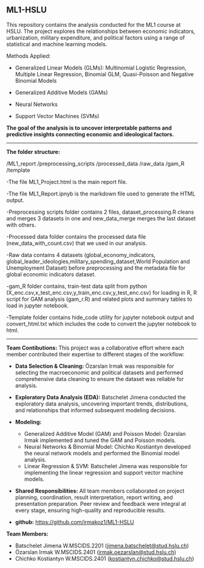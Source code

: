 ML1-HSLU
-----------------------------------------------------------------------------------------------------------------------------------------------------------------------------------
This repository contains the analysis conducted for the ML1 course at HSLU. The project explores the relationships between economic indicators, urbanization, military expenditure, and political factors using a range of statistical and machine learning models.

 Methods Applied:
- Generalized Linear Models (GLMs): Multinomial Logistic Regression, Multiple Linear Regression, Binomial GLM, Quasi-Poisson and Negative Binomial Models

- Generalized Additive Models (GAMs)

- Neural Networks

- Support Vector Machines (SVMs)

**The goal of the analysis is to uncover interpretable patterns and predictive insights connecting economic and ideological factors.**

-----------------------------------------------------------------------------------------------------------------------------------------------

**The folder structure:**


/ML1_report
	/preprocessing_scripts
	/processed_data
	/raw_data
	/gam_R
	/template


-The file ML1_Project.html is the main report file.

-The file ML1_Report.ipnyb is the markdown file used to generate the HTML output.

-Preprocessing scripts folder contains 2 files, dataset_processing.R cleans and merges 3 datasets in one and new_data_merge merges the last dataset with others.

-Processed data folder contains the processed data file (new_data_with_count.csv) that we used in our analysis.

-Raw data contains 4 datasets (global_economy_indicators, global_leader_ideologies,military_spending_dataset,World Population and Unemployment Dataset) before preprocessing and the metadata file for global economic indicators dataset.

-gam_R folder contains, train-test data split from python (X_enc.csv,x_test_enc.csv,y_train_enc.csv,y_test_enc.csv) for loading in R, R script for GAM analysis (gam_r.R) and related plots and summary tables to load in jupyter notebook.

-Template folder contains hide_code utility for jupyter notebook output and convert_html.txt which includes the code to convert the jupyter notebook to html.

---------------------------------------------------------------------------
**Team Contibutions:**
This project was a collaborative effort where each member contributed their expertise to different stages of the workflow:

- **Data Selection & Cleaning:**
  Özarslan Irmak was responsible for selecting the macroeconomic and political datasets and performed comprehensive data cleaning to ensure the dataset was reliable for analysis.

- **Exploratory Data Analysis (EDA):**
  Batschelet Jimena conducted the exploratory data analysis, uncovering important trends, distributions, and relationships that informed subsequent modeling decisions.

- **Modeling:**
    - Generalized Additive Model (GAM) and Poisson Model: Özarslan Irmak implemented and tuned the GAM and Poisson models.
    - Neural Networks & Binomial Model: Chichko Kostiantyn developed the neural network models and performed the Binomial model analysis.
    - Linear Regression & SVM: Batschelet Jimena was responsible for implementing the linear regression and support vector machine models.

- **Shared Responsibilities:**
  All team members collaborated on project planning, coordination, result interpretation, report writing, and presentation preparation. Peer review and feedback were integral at every stage, ensuring high-quality and reproducible results.

-  **github:** https://github.com/irmakoz1/ML1-HSLU

**Team Members:**
- Batschelet Jimena W.MSCIDS.2201 (<jimena.batschelet@stud.hslu.ch>)
- Özarslan Irmak W.MSCIDS.2401 (<irmak.oezarslan@stud.hslu.ch>)
- Chichko Kostiantyn W.MSCIDS.2401 (<kostiantyn.chichko@stud.hslu.ch>)


